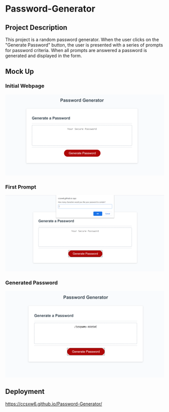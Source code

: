 # Password-Generator

## Project Description
This project is a random password generator. When the user clicks on the "Generate Password" button, the user is presented with a series of prompts for password criteria. When all prompts are answered a password is generated and displayed in the form. 

## Mock Up

### Initial Webpage

![Initial-Page](images/password_generator_screenshot.PNG)

### First Prompt

![First-Prompt](images/first_prompt_screenshot.PNG)

### Generated Password

![Generated-Password](images/generated_password.PNG)


## Deployment

https://ccsxw6.github.io/Password-Generator/